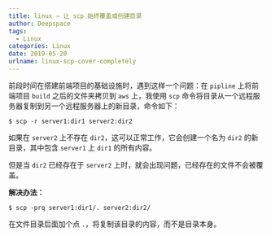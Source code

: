 ```yaml
---
title: linux — 让 scp 始终覆盖或创建目录
author: Deepspace
tags:
  - Linux
categories: Linux
date: 2019-05-20
urlname: linux-scp-cover-completely
---
```



前段时间在搭建前端项目的基础设施时，遇到这样一个问题：在 `pipline` 上将前端项目 `build` 之后的文件夹拷贝到 `aws` 上，我使用 `scp` 命令将目录从一个远程服务器复制到另一个远程服务器上的新目录，命令如下：

```shell
$ scp -r server1:dir1 server2:dir2
```

如果在 `server2` 上不存在 `dir2`，这可以正常工作，它会创建一个名为 `dir2` 的新目录，其中包含 `server1` 上 `dir1` 的所有内容。

但是当 `dir2` 已经存在于 `server2` 上时，就会出现问题，已经存在的文件不会被覆盖。
<!-- more -->
**解决办法：**

```shell
$ scp -prq server1:dir1/. server2:dir2/
```

在文件目录后面加个点 `.`，将复制该目录的内容，而不是目录本身。
